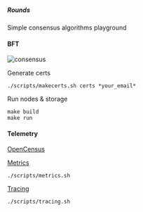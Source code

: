 ##### Rounds
Simple consensus algorithms playground

#### BFT
![consensus](http://www.plantuml.com/plantuml/proxy?src=https://raw.githubusercontent.com/skudasov/rounds/master/content/consensus.puml?token=ADSE5S5AERJQIS4PYTXBXCC6MA6SY)

Generate certs
```
./scripts/makecerts.sh certs *your_email*
```

Run nodes & storage
```
make build
make run
```

#### Telemetry
[OpenCensus](https://opencensus.io/introduction/)

[Metrics](http://localhost:9090/)
```
./scripts/metrics.sh
```

[Tracing](http://localhost:16686)
```
./scripts/tracing.sh
```
